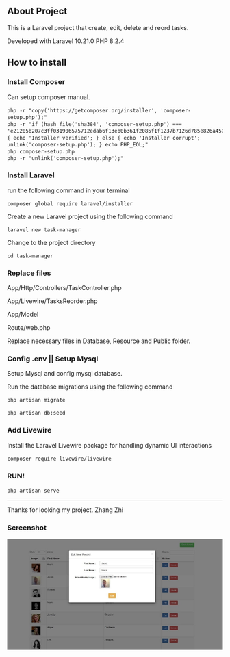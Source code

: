 ## About Project

This is a Laravel project that create, edit, delete and reord tasks.

Developed with Laravel 10.21.0 PHP 8.2.4

## How to install

### Install Composer
Can setup composer manual.
```
php -r "copy('https://getcomposer.org/installer', 'composer-setup.php');"
php -r "if (hash_file('sha384', 'composer-setup.php') === 'e21205b207c3ff031906575712edab6f13eb0b361f2085f1f1237b7126d785e826a450292b6cfd1d64d92e6563bbde02') { echo 'Installer verified'; } else { echo 'Installer corrupt'; unlink('composer-setup.php'); } echo PHP_EOL;"
php composer-setup.php
php -r "unlink('composer-setup.php');"
```

### Install Laravel
run the following command in your terminal

```
composer global require laravel/installer
```
Create a new Laravel project using the following command
```
laravel new task-manager
```
Change to the project directory
```
cd task-manager
```

### Replace files
App/Http/Controllers/TaskController.php

App/Livewire/TasksReorder.php

App/Model

Route/web.php

Replace necessary files in Database, Resource and Public folder.

### Config .env || Setup Mysql

Setup Mysql and config mysql database.

Run the database migrations using the following command
```
php artisan migrate
```
```
php artisan db:seed
```
### Add Livewire
Install the Laravel Livewire package for handling dynamic UI interactions
```
composer require livewire/livewire
```
### RUN!
```
php artisan serve
```

---
Thanks for looking my project.
Zhang Zhi

### Screenshot

![/ss/laravel%20crud.png](/ss/laravel%20crud.png)